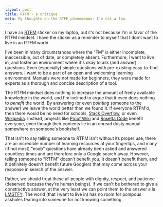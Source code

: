```yaml
---
layout: post
title: RTFM - a critique
meta: My thoughts on the RTFM phenomenon; I'm not a fan.
---
```


I have an [RTFM](https://en.wikipedia.org/wiki/RTFM) sticker on my laptop, but it's not because I'm in favor of the RTFM mindset. I have the sticker as a reminder to myself that I don't want to live in an RTFM world.

I've been in many circumstances where the "FM" is either incomplete, inaccessible, out of date, or completely absent. Furthermore, I want to live in, and foster an environment where it's okay to ask (and answer) questions. Even (especially) simple questions with pre-existing easy-to-find answers. I want to be a part of an open and welcoming learning environment. Manuals were not made for beginners, they were made for experts as a thorough and concise description of a tool.

The RTFM mindset does nothing to increase the amount of freely available knowledge in the world, and I'm inclined to argue that it even does nothing to *benefit* the world. By answering (or even *pointing* someone to the answer) we leave the world  better than we found it. If everyone RTFM'd, then there would be no need for schools, [Stack Overflow](https://stackoverflow.com/), or even [Wikipedia](https://en.wikipedia.org/wiki/Main_Page). Instead, projects like [Proof Wiki](https://proofwiki.org/wiki/Main_Page) and [Rosetta Code](http://rosettacode.org/wiki/Rosetta_Code) benefit everyone, even though their contents lie in an unread dusty manual somewhere on someone's bookshelf.

That isn't to say telling someone to RTFM isn't without its proper use; there are an incredible number of learning resources at your fingertips, and many (if not most) "noob" questions have already been asked and answered countless times and are therefore only a Google search away. However, telling someone to "RTFM" doesn't benefit you, it doesn't benefit them, and it definitely doesn't benefit future Googlers that may come across your response in search of the answer.

Rather, we should treat <strike>these</strike> all people with dignity, respect, and patience (deserved because they're human beings). If we can't be bothered to give a constructive answer, at the very least we can point them to the answer a la [LMGTFY](http://lmgtfy.com/). The world (that I want to live in) has no room for pompous assholes tearing into someone for not knowing something.
